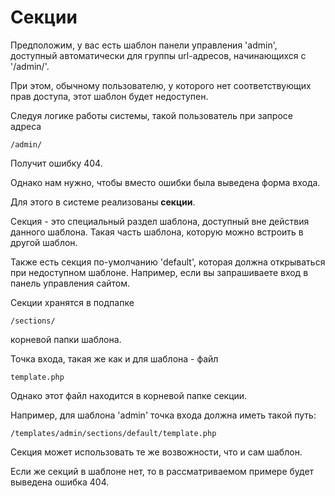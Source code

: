 # Секции

Предположим, у вас есть шаблон панели управления 'admin', доступный автоматически для группы url-адресов, начинающихся с '/admin/'.

При этом, обычному пользователю, у которого нет соответствующих прав доступа, этот шаблон будет недоступен.

Следуя логике работы системы, такой пользователь при запросе адреса

	/admin/

Получит ошибку 404.

Однако нам нужно, чтобы вместо ошибки была выведена форма входа.

Для этого в системе реализованы **секции**.

Секция - это специальный раздел шаблона, доступный вне действия данного шаблона. Такая часть шаблона, которую можно встроить в другой шаблон.

Также есть секция по-умолчанию 'default', которая должна открываться при недоступном шаблоне. Например, если вы запрашиваете вход в панель управления сайтом.

Секции хранятся в подпапке

	/sections/

корневой папки шаблона.

Точка входа, такая же как и для шаблона - файл

	template.php

Однако этот файл находится в корневой папке секции.

Например, для шаблона 'admin' точка входа должна иметь такой путь:

	/templates/admin/sections/default/template.php

Секция может использовать те же возвожности, что и сам шаблон.

Если же секций в шаблоне нет, то в рассматриваемом примере будет выведена ошибка 404.
